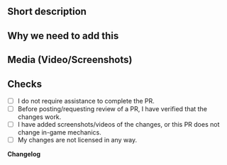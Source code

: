 <!-- IT'S NOT WIZDENS REPO, IF YOU WANT TO ADD YOUR CHANGES ON ALL SERVERS, CREATE PR TO WIZDENS REPO -->

## Short description
<!-- What do you propose to change with your PR? -->

## Why we need to add this
<!-- What is the reason for adding these changes? Please post links to Discussions as well as Bug Reports here. Please describe how this will change the game balance. -->

## Media (Video/Screenshots)
<!--
If your PR contains in-game changes you must provide screenshots/videos of the changes.
-->

## Checks
<!-- check boxes for faster reviewing of your PR -->

- [ ] I do not require assistance to complete the PR.
- [ ] Before posting/requesting review of a PR, I have verified that the changes work.
- [ ] I have added screenshots/videos of the changes, or this PR does not change in-game mechanics.
- [ ] My changes are not licensed in any way.

**Changelog**
<!--
If you want the players to know about changes made in this PR, specify them using the template outside the comment. Short and informative.

:cl: STARLIGHT TEAM
- add: Added Starlight.
- remove: Removed SS13.
- tweak: Changed SS14.
- fix: Fixed Rinary.
-->
